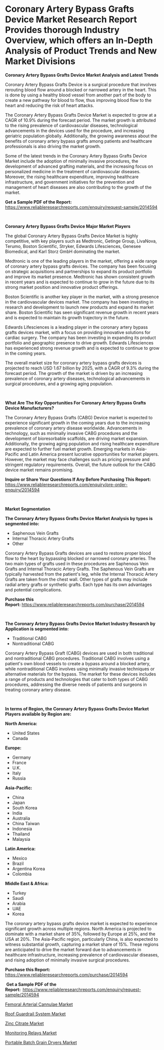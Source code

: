 <p><h1>Coronary Artery Bypass Grafts Device Market Research Report Provides thorough Industry Overview, which offers an In-Depth Analysis of Product Trends and New Market Divisions</h1></p><p><strong>Coronary Artery Bypass Grafts Device Market Analysis and Latest Trends</strong></p>
<p><p>Coronary Artery Bypass Grafts Device is a surgical procedure that involves rerouting blood flow around a blocked or narrowed artery in the heart. This is done by using a healthy blood vessel from another part of the body to create a new pathway for blood to flow, thus improving blood flow to the heart and reducing the risk of heart attacks.</p><p>The Coronary Artery Bypass Grafts Device Market is expected to grow at a CAGR of 10.9% during the forecast period. The market growth is attributed to the rising prevalence of cardiovascular diseases, technological advancements in the devices used for the procedure, and increasing geriatric population globally. Additionally, the growing awareness about the benefits of coronary artery bypass grafts among patients and healthcare professionals is also driving the market growth.</p><p>Some of the latest trends in the Coronary Artery Bypass Grafts Device Market include the adoption of minimally invasive procedures, the development of advanced grafting materials, and the increasing focus on personalized medicine in the treatment of cardiovascular diseases. Moreover, the rising healthcare expenditure, improving healthcare infrastructure, and government initiatives for the prevention and management of heart diseases are also contributing to the growth of the market.</p></p>
<p><strong>Get a Sample PDF of the Report:&nbsp;</strong> <a href="https://www.reliableresearchreports.com/enquiry/request-sample/2014594">https://www.reliableresearchreports.com/enquiry/request-sample/2014594</a></p>
<p>&nbsp;</p>
<p><strong>Coronary Artery Bypass Grafts Device Major Market Players</strong></p>
<p><p>The global Coronary Artery Bypass Grafts Device Market is highly competitive, with key players such as Medtronic, Getinge Group, LivaNova, Terumo, Boston Scientific, Stryker, Edwards Lifesciences, Genesee Biomedical, and Karl Storz GmbH dominating the market.</p><p>Medtronic is one of the leading players in the market, offering a wide range of coronary artery bypass grafts devices. The company has been focusing on strategic acquisitions and partnerships to expand its product portfolio and improve its market presence. Medtronic has shown consistent growth in recent years and is expected to continue to grow in the future due to its strong market position and innovative product offerings.</p><p>Boston Scientific is another key player in the market, with a strong presence in the cardiovascular devices market. The company has been investing in research and development to launch new products and expand its market share. Boston Scientific has seen significant revenue growth in recent years and is expected to maintain its growth trajectory in the future.</p><p>Edwards Lifesciences is a leading player in the coronary artery bypass grafts devices market, with a focus on providing innovative solutions for cardiac surgery. The company has been investing in expanding its product portfolio and geographic presence to drive growth. Edwards Lifesciences has experienced strong revenue growth and is expected to continue to grow in the coming years.</p><p>The overall market size for coronary artery bypass grafts devices is projected to reach USD 1.67 billion by 2025, with a CAGR of 9.3% during the forecast period. The growth of the market is driven by an increasing prevalence of coronary artery diseases, technological advancements in surgical procedures, and a growing aging population.</p></p>
<p>&nbsp;</p>
<p><strong>What Are The Key Opportunities For Coronary Artery Bypass Grafts Device Manufacturers?</strong></p>
<p><p>The Coronary Artery Bypass Grafts (CABG) Device market is expected to experience significant growth in the coming years due to the increasing prevalence of coronary artery disease worldwide. Advancements in technology, such as minimally invasive CABG procedures and the development of bioresorbable scaffolds, are driving market expansion. Additionally, the growing aging population and rising healthcare expenditure are expected to further fuel market growth. Emerging markets in Asia-Pacific and Latin America present lucrative opportunities for market players. However, the market may face challenges such as pricing pressure and stringent regulatory requirements. Overall, the future outlook for the CABG device market remains promising.</p></p>
<p><strong>Inquire or Share Your Questions If Any Before Purchasing This Report:</strong> <a href="https://www.reliableresearchreports.com/enquiry/pre-order-enquiry/2014594">https://www.reliableresearchreports.com/enquiry/pre-order-enquiry/2014594</a></p>
<p>&nbsp;</p>
<p><strong>Market Segmentation</strong></p>
<p><strong>The Coronary Artery Bypass Grafts Device Market Analysis by types is segmented into:</strong></p>
<p><ul><li>Saphenous Vein Grafts</li><li>Internal Thoracic Artery Grafts</li><li>Other</li></ul></p>
<p><p>Coronary Artery Bypass Grafts devices are used to restore proper blood flow to the heart by bypassing blocked or narrowed coronary arteries. The two main types of grafts used in these procedures are Saphenous Vein Grafts and Internal Thoracic Artery Grafts. The Saphenous Vein Grafts are typically harvested from the patient's leg, while the Internal Thoracic Artery Grafts are taken from the chest wall. Other types of grafts may include radial artery grafts or synthetic grafts. Each type has its own advantages and potential complications.</p></p>
<p><strong>Purchase this Report:&nbsp;</strong><a href="https://www.reliableresearchreports.com/purchase/2014594">https://www.reliableresearchreports.com/purchase/2014594</a></p>
<p>&nbsp;</p>
<p><strong>The Coronary Artery Bypass Grafts Device Market Industry Research by Application is segmented into:</strong></p>
<p><ul><li>Traditional CABG</li><li>Nontraditional CABG</li></ul></p>
<p><p>Coronary Artery Bypass Graft (CABG) devices are used in both traditional and nontraditional CABG procedures. Traditional CABG involves using a patient's own blood vessels to create a bypass around a blocked artery, while nontraditional CABG involves using minimally invasive techniques or alternative materials for the bypass. The market for these devices includes a range of products and technologies that cater to both types of CABG procedures, addressing the diverse needs of patients and surgeons in treating coronary artery disease.</p></p>
<p>&nbsp;</p>
<p><strong>In terms of Region, the Coronary Artery Bypass Grafts Device Market Players available by Region are:</strong></p>
<p>
    <p> <strong> North America: </strong>
        <ul>
            <li>United States</li>
            <li>Canada</li>
        </ul>
        </p> 
    <p> <strong> Europe: </strong>
        <ul>
            <li>Germany</li>
            <li>France</li>
            <li>U.K.</li>
            <li>Italy</li>
            <li>Russia</li>
        </ul>
        </p> 
    <p> <strong> Asia-Pacific: </strong>
        <ul>
            <li>China</li>
            <li>Japan</li>
            <li>South Korea</li>
            <li>India</li>
            <li>Australia</li>
            <li>China Taiwan</li>
            <li>Indonesia</li>
            <li>Thailand</li>
            <li>Malaysia</li>
        </ul>
        </p> 
    <p> <strong> Latin America: </strong>
        <ul>
            <li>Mexico</li>
            <li>Brazil</li>
            <li>Argentina Korea</li>
            <li>Colombia</li>
        </ul>
        </p> 
    <p> <strong> Middle East & Africa: </strong>
        <ul>
            <li>Turkey</li>
            <li>Saudi</li>
            <li>Arabia</li>
            <li>UAE</li>
            <li>Korea</li>
        </ul>
    </p>
    </p>
<p><p>The coronary artery bypass grafts device market is expected to experience significant growth across multiple regions. North America is projected to dominate with a market share of 35%, followed by Europe at 25%, and the USA at 20%. The Asia-Pacific region, particularly China, is also expected to witness substantial growth, capturing a market share of 15%. These regions are anticipated to drive the market forward due to advancements in healthcare infrastructure, increasing prevalence of cardiovascular diseases, and rising adoption of minimally invasive surgical procedures.</p></p>
<p><strong>Purchase this Report: </strong><a href="https://www.reliableresearchreports.com/purchase/2014594">https://www.reliableresearchreports.com/purchase/2014594</a></p>
<p>&nbsp;<strong>Get a Sample PDF of the Report:&nbsp;&nbsp;</strong><a href="https://www.reliableresearchreports.com/enquiry/request-sample/2014594">https://www.reliableresearchreports.com/enquiry/request-sample/2014594</a></p>
<p><strong></strong></p>
<p><p><a href="https://github.com/dx0328/Market-Research-Report-List-1/blob/main/femoral-arterial-cannulae-market.md">Femoral Arterial Cannulae Market</a></p><p><a href="https://chivalrous-flock-a86.notion.site/Roof-Guardrail-System-Market-Research-Report-Provides-Critical-Insights-that-can-help-Shape-Business-2e2e35c949a8449eafcee7fa58f7b9b0">Roof Guardrail System Market</a></p><p><a href="https://view.publitas.com/reportprime-1/zinc-citrate-market-growth-market-trends-covid-19-impact-and-forecasts-for-period-from-2024-2031/">Zinc Citrate Market</a></p><p><a href="https://view.publitas.com/reportprime-1/monitoring-relays-market-insights-market-players-and-forecast-till-2031/">Monitoring Relays Market</a></p><p><a href="https://angry-finch-aaf.notion.site/Portable-Batch-Grain-Dryers-Market-Dynamics-2024-2031-Also-about-Its-Market-Trends-Projections-an-fa8a24c82995400988e3328b821ef778">Portable Batch Grain Dryers Market</a></p></p>